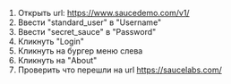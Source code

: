 1. Открыть url: <https://www.saucedemo.com/v1/>
2. Ввести "standard_user" в "Username"
3. Ввести "secret_sauce" в "Password"
4. Кликнуть "Login"
5. Кликнуть на бургер меню слева
6. Кликнуть на "About"
7. Проверить что перешли на url <https://saucelabs.com/>